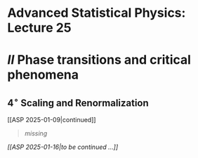 # Advanced Statistical Physics: Lecture 25
# $II$ Phase transitions and critical phenomena
## $4^\circ$ Scaling and Renormalization
[[ASP 2025-01-09|continued]]

> *missing*

*[[ASP 2025-01-16|to be continued ...]]*
